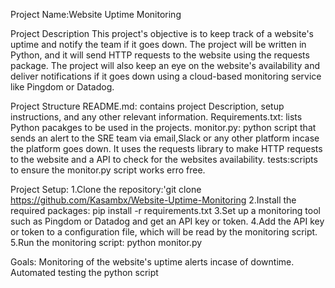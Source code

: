 Project Name:Website Uptime Monitoring

Project Description
This project's objective is to keep track of a website's uptime and notify the team if it goes down. The project will be written in Python, and it will send HTTP requests to the website using the requests package. The project will also keep an eye on the website's availability and deliver notifications if it goes down using a cloud-based monitoring service like Pingdom or Datadog.

Project Structure
README.md: contains project Description, setup instructions, and any other relevant information.
Requirements.txt: lists Python pacakges to be used in the projects.
monitor.py: python script that sends an alert to the SRE team via email,Slack or any other platform incase the platform goes down. It uses the requests library to make HTTP requests  to the website and a API to check for the websites availability.
tests:scripts to ensure  the monitor.py script works erro free.

Project Setup:
1.Clone the repository:'git clone https://github.com/Kasambx/Website-Uptime-Monitoring
2.Install the required packages: pip install -r requirements.txt
3.Set up a monitoring tool such as Pingdom or Datadog and get an API key or token.
4.Add the API key or token to a configuration file, which will be read by the monitoring script.
5.Run the monitoring script: python monitor.py

Goals:
Monitoring of the website's uptime alerts incase of downtime.
Automated testing the python script
